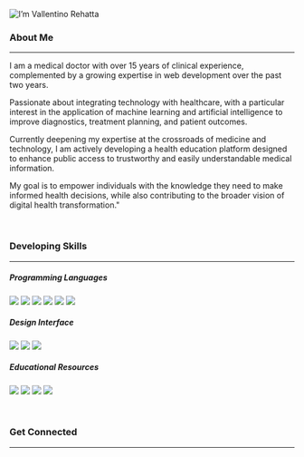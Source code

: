 ![I’m Vallentino Rehatta](https://github.com/user-attachments/assets/50898cf9-33fc-4514-9e76-05c63bfdcf8e)

### About Me
<hr>
I am a medical doctor with over 15 years of clinical experience, complemented by a growing expertise in web development over the past two years. 

Passionate about integrating technology with healthcare, with a particular interest in the application of machine learning and artificial intelligence to improve diagnostics, treatment planning, and patient outcomes. 

Currently deepening my expertise at the crossroads of medicine and technology, I am actively developing a health education platform designed to enhance public access to trustworthy and easily understandable medical information. 

My goal is to empower individuals with the knowledge they need to make informed health decisions, while also contributing to the broader vision of digital health transformation."

<br>

### Developing Skills
<hr>

##### Programming Languages

<img src="https://img.shields.io/badge/HTML5-E34F26?style=for-the-badge&logo=html5&logoColor=white" />  <img src="https://img.shields.io/badge/JavaScript-323330?style=for-the-badge&logo=javascript&logoColor=F7DF1E" />  <img src="https://img.shields.io/badge/CSS3-1572B6?style=for-the-badge&logo=css3&logoColor=white" />  <img src="https://img.shields.io/badge/Node%20js-339933?style=for-the-badge&logo=nodedotjs&logoColor=white" />  <img src="https://img.shields.io/badge/React-20232A?style=for-the-badge&logo=react&logoColor=61DAFB" />  <img src="https://img.shields.io/badge/CSS3-1572B6?style=for-the-badge&logo=css3&logoColor=white" />  

##### Design Interface

<img src="https://img.shields.io/badge/Visual_Studio_Code-0078D4?style=for-the-badge&logo=visual%20studio%20code&logoColor=white" />  <img src="https://img.shields.io/badge/Canva-%2300C4CC.svg?&style=for-the-badge&logo=Canva&logoColor=white" />  <img src="https://img.shields.io/badge/Unsplash-000000?style=for-the-badge&logo=Unsplash&logoColor=white" />

##### Educational Resources

<img src="https://img.shields.io/badge/Codecademy-FFF0E5?style=for-the-badge&logo=codecademy&logoColor=303347" />  <img src="https://img.shields.io/badge/freecodecamp-27273D?style=for-the-badge&logo=freecodecamp&logoColor=white" />  <img src="https://img.shields.io/badge/W3Schools-04AA6D?style=for-the-badge&logo=W3Schools&logoColor=white" />  <img src="https://img.shields.io/badge/Udemy-EC5252?style=for-the-badge&logo=Udemy&logoColor=white" /> 

<br>

### Get Connected
<hr>
